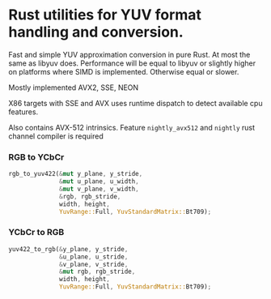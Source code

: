 # Rust utilities for YUV format handling and conversion.

Fast and simple YUV approximation conversion in pure Rust. At most the same as libyuv does. Performance will be equal to libyuv or slightly higher on platforms where SIMD is implemented. Otherwise equal or slower. 

Mostly implemented AVX2, SSE, NEON

X86 targets with SSE and AVX uses runtime dispatch to detect available cpu features.

Also contains AVX-512 intrinsics. Feature `nightly_avx512` and `nightly` rust channel compiler is required

### RGB to YCbCr

```rust
rgb_to_yuv422(&mut y_plane, y_stride,
              &mut u_plane, u_width,
              &mut v_plane, v_width,
              &rgb, rgb_stride,
              width, height, 
              YuvRange::Full, YuvStandardMatrix::Bt709);
```

### YCbCr to RGB

```rust
yuv422_to_rgb(&y_plane, y_stride, 
              &u_plane, u_stride,
              &v_plane, v_stride,
              &mut rgb, rgb_stride,
              width, height, 
              YuvRange::Full, YuvStandardMatrix::Bt709);
```